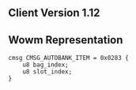 ## Client Version 1.12

## Wowm Representation
```rust,ignore
cmsg CMSG_AUTOBANK_ITEM = 0x0283 {
    u8 bag_index;    
    u8 slot_index;    
}

```
